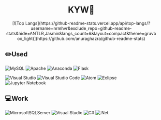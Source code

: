 <h1 align="center">KYW🐾</h1>

<!-- STATS -->
<!-- [![Anurag's GitHub stats](https://github-readme-stats.vercel.app/api?username=nrmhvr&theme=gruvbox_light&show_icons=true)](https://github.com/anuraghazra/github-readme-stats) -->

<!-- LANGUAGES -->
<center>[![Top Langs](https://github-readme-stats.vercel.app/api/top-langs/?username=nrmhvr&exclude_repo=github-readme-stats&hide=ANTLR,Jasmin&langs_count=6&layout=compact&theme=gruvbox_light)](https://github.com/anuraghazra/github-readme-stats)</center>


<h2>✏️Used</h2>

<!-- DB -->
![MySQL](https://img.shields.io/badge/mysql-%2300f.svg?style=for-the-badge&logo=mysql&logoColor=white) <!--Server-->![Apache](https://img.shields.io/badge/apache-%23D42029.svg?style=for-the-badge&logo=apache&logoColor=white)<!-- Frameworks, Platforms and Libraries -->
![Anaconda](https://img.shields.io/badge/Anaconda-%2344A833.svg?style=for-the-badge&logo=anaconda&logoColor=white) ![Flask](https://img.shields.io/badge/flask-%23000.svg?style=for-the-badge&logo=flask&logoColor=white)

<!-- IDE & Editors -->
 ![Visual Studio](https://img.shields.io/badge/Visual%20Studio-5C2D91.svg?style=for-the-badge&logo=visual-studio&logoColor=white) ![Visual Studio Code](https://img.shields.io/badge/VS%20Code-0078d7.svg?style=for-the-badge&logo=visual-studio-code&logoColor=white) ![Atom](https://img.shields.io/badge/Atom-%2366595C.svg?style=for-the-badge&logo=atom&logoColor=white) ![Eclipse](https://img.shields.io/badge/Eclipse-FE7A16.svg?style=for-the-badge&logo=Eclipse&logoColor=white) ![Jupyter Notebook](https://img.shields.io/badge/jupyter-%23FA0F00.svg?style=for-the-badge&logo=jupyter&logoColor=white)


<h2>💻Work</h2>

<!-- DB -->
![MicrosoftSQLServer](https://img.shields.io/badge/MS%20SQL%20Sever-CC2927?style=for-the-badge&logo=microsoft%20sql%20server&logoColor=white)<!-- IDE -->
 ![Visual Studio](https://img.shields.io/badge/Visual%20Studio-5C2D91.svg?style=for-the-badge&logo=visual-studio&logoColor=white)<!-- language -->
![C#](https://img.shields.io/badge/c%23-%23239120.svg?style=for-the-badge&logo=c-sharp&logoColor=white) <!-- Frameworks, Platforms and Libraries -->
![.Net](https://img.shields.io/badge/.NET-5C2D91?style=for-the-badge&logo=.net&logoColor=white)

<!-- 💡 -->